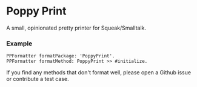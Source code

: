 # Poppy Print

A small, opinionated pretty printer for Squeak/Smalltalk.

### Example

```
PPFormatter formatPackage: 'PoppyPrint'.
PPFormatter formatMethod: PoppyPrint >> #initialize.
```

If you find any methods that don't format well, please open a Github issue or contribute a test case.
